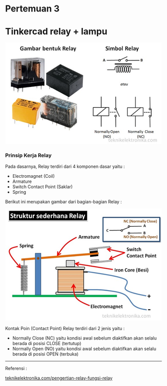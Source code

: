 # Pertemuan 3

<h1>Tinkercad relay + lampu</h1>

<img src="Gambar-bentuk-dan-Simbol-relay.jpg">

### Prinsip Kerja Relay
<p>Pada dasarnya, Relay terdiri dari 4 komponen dasar  yaitu :</p>

<ul>
	<li>Electromagnet (Coil)</li>
	<li>Armature</li>
	<li>Switch Contact Point (Saklar)</li>
	<li>Spring</li>
</ul>

<p>Berikut ini merupakan gambar dari bagian-bagian Relay :</p>

<img src="Struktur-Relay.jpg">

<p>Kontak Poin (Contact Point) Relay terdiri dari 2 jenis yaitu :</p>
<ul>
	<li>Normally Close (NC) yaitu kondisi awal sebelum diaktifkan akan selalu berada di posisi CLOSE (tertutup)</li>
	<li>Normally Open (NO) yaitu kondisi awal sebelum diaktifkan akan selalu berada di posisi OPEN (terbuka)</li>
</ul>

<hr>
<p>Referensi :</p>
<a href="https://teknikelektronika.com/pengertian-relay-fungsi-relay/">teknikelektronika.com/pengertian-relay-fungsi-relay</a>